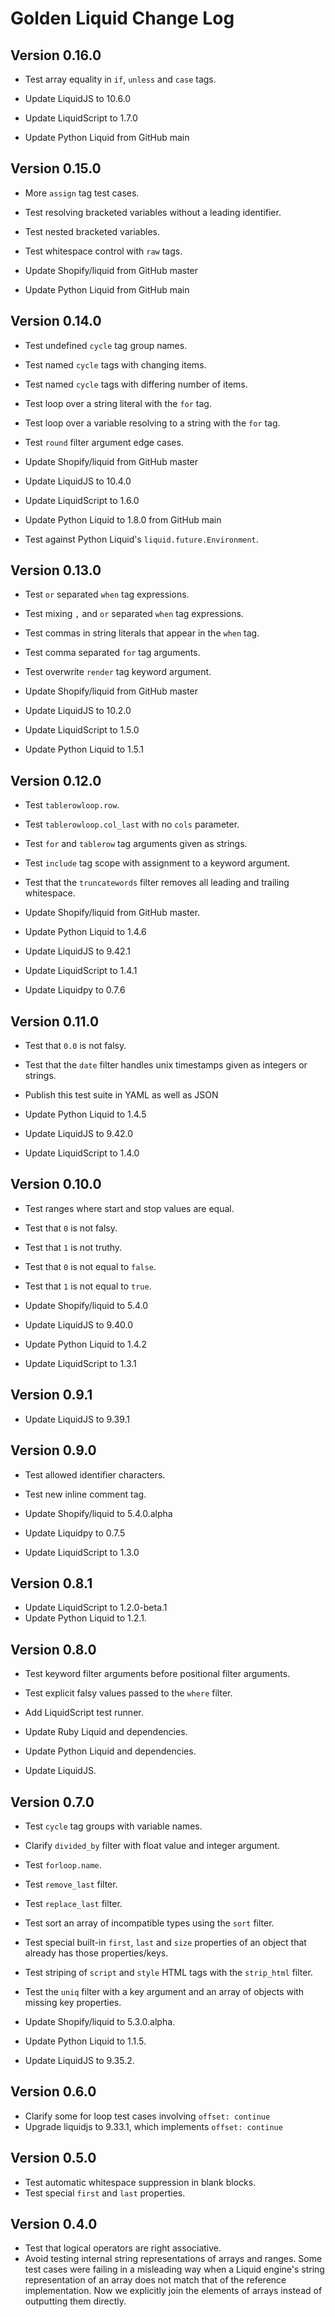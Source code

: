 # Golden Liquid Change Log

## Version 0.16.0

- Test array equality in `if`, `unless` and `case` tags.

- Update LiquidJS to 10.6.0
- Update LiquidScript to 1.7.0
- Update Python Liquid from GitHub main

## Version 0.15.0

- More `assign` tag test cases.
- Test resolving bracketed variables without a leading identifier.
- Test nested bracketed variables.
- Test whitespace control with `raw` tags.

- Update Shopify/liquid from GitHub master
- Update Python Liquid from GitHub main

## Version 0.14.0

- Test undefined `cycle` tag group names.
- Test named `cycle` tags with changing items.
- Test named `cycle` tags with differing number of items.
- Test loop over a string literal with the `for` tag.
- Test loop over a variable resolving to a string with the `for` tag.
- Test `round` filter argument edge cases.

- Update Shopify/liquid from GitHub master
- Update LiquidJS to 10.4.0
- Update LiquidScript to 1.6.0
- Update Python Liquid to 1.8.0 from GitHub main
- Test against Python Liquid's `liquid.future.Environment`.

## Version 0.13.0

- Test `or` separated `when` tag expressions.
- Test mixing `,` and `or` separated `when` tag expressions.
- Test commas in string literals that appear in the `when` tag.
- Test comma separated `for` tag arguments.
- Test overwrite `render` tag keyword argument.

- Update Shopify/liquid from GitHub master
- Update LiquidJS to 10.2.0
- Update LiquidScript to 1.5.0
- Update Python Liquid to 1.5.1

## Version 0.12.0

- Test `tablerowloop.row`.
- Test `tablerowloop.col_last` with no `cols` parameter.
- Test `for` and `tablerow` tag arguments given as strings.
- Test `include` tag scope with assignment to a keyword argument.
- Test that the `truncatewords` filter removes all leading and trailing whitespace.

- Update Shopify/liquid from GitHub master.
- Update Python Liquid to 1.4.6
- Update LiquidJS to 9.42.1
- Update LiquidScript to 1.4.1
- Update Liquidpy to 0.7.6

## Version 0.11.0

- Test that `0.0` is not falsy.
- Test that the `date` filter handles unix timestamps given as integers or strings.

- Publish this test suite in YAML as well as JSON
- Update Python Liquid to 1.4.5
- Update LiquidJS to 9.42.0
- Update LiquidScript to 1.4.0

## Version 0.10.0

- Test ranges where start and stop values are equal.
- Test that `0` is not falsy.
- Test that `1` is not truthy.
- Test that `0` is not equal to `false`.
- Test that `1` is not equal to `true`.

- Update Shopify/liquid to 5.4.0
- Update LiquidJS to 9.40.0
- Update Python Liquid to 1.4.2
- Update LiquidScript to 1.3.1

## Version 0.9.1

- Update LiquidJS to 9.39.1

## Version 0.9.0

- Test allowed identifier characters.
- Test new inline comment tag.

- Update Shopify/liquid to 5.4.0.alpha
- Update Liquidpy to 0.7.5
- Update LiquidScript to 1.3.0

## Version 0.8.1

- Update LiquidScript to 1.2.0-beta.1
- Update Python Liquid to 1.2.1.

## Version 0.8.0

- Test keyword filter arguments before positional filter arguments.
- Test explicit falsy values passed to the `where` filter.

- Add LiquidScript test runner.
- Update Ruby Liquid and dependencies.
- Update Python Liquid and dependencies.
- Update LiquidJS.

## Version 0.7.0

- Test `cycle` tag groups with variable names.
- Clarify `divided_by` filter with float value and integer argument.
- Test `forloop.name`.
- Test `remove_last` filter.
- Test `replace_last` filter.
- Test sort an array of incompatible types using the `sort` filter.
- Test special built-in `first`, `last` and `size` properties of an object that already has those properties/keys.
- Test striping of `script` and `style` HTML tags with the `strip_html` filter.
- Test the `uniq` filter with a key argument and an array of objects with missing key properties.

- Update Shopify/liquid to 5.3.0.alpha.
- Update Python Liquid to 1.1.5.
- Update LiquidJS to 9.35.2.

## Version 0.6.0

- Clarify some for loop test cases involving `offset: continue`
- Upgrade liquidjs to 9.33.1, which implements `offset: continue`

## Version 0.5.0

- Test automatic whitespace suppression in blank blocks.
- Test special `first` and `last` properties.

## Version 0.4.0

- Test that logical operators are right associative.
- Avoid testing internal string representations of arrays and ranges. Some test cases were failing in a misleading way when a Liquid engine's string representation of an array does not match that of the reference implementation. Now we explicitly join the elements of arrays instead of outputting them directly.
